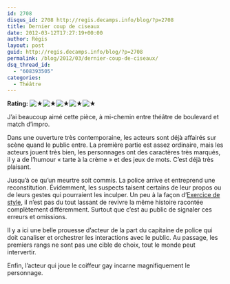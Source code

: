 ```yaml
---
id: 2708
disqus_id: 2708 http://regis.decamps.info/blog/?p=2708
title: Dernier coup de ciseaux
date: 2012-03-12T17:27:19+00:00
author: Régis
layout: post
guid: http://regis.decamps.info/blog/?p=2708
permalink: /blog/2012/03/dernier-coup-de-ciseaux/
dsq_thread_id:
  - "608393505"
categories:
  - Théâtre
---
```

**Rating:** ![&#9733;](http://regis.decamps.info/blog/wp-content/plugins/xavins-review-ratings/default/star.png "5/5")![&#9733;](http://regis.decamps.info/blog/wp-content/plugins/xavins-review-ratings/default/star.png "5/5")![&#9733;](http://regis.decamps.info/blog/wp-content/plugins/xavins-review-ratings/default/star.png "5/5")![&#9733;](http://regis.decamps.info/blog/wp-content/plugins/xavins-review-ratings/default/star.png "5/5")![&#9733;](http://regis.decamps.info/blog/wp-content/plugins/xavins-review-ratings/default/star.png "5/5") 

J’ai beaucoup aimé cette pièce, à mi-chemin entre théâtre de boulevard et match d’impro. 

Dans une ouverture très contemporaine, les acteurs sont déjà affairés sur scène quand le public entre. La première partie est assez ordinaire, mais les acteurs jouent très bien, les personnages ont des caractères très marqués, il y a de l’humour « tarte à la crème » et des jeux de mots. C’est déjà très plaisant.

Jusqu’à ce qu’un meurtre soit commis. La police arrive et entreprend une reconstitution. Évidemment, les suspects taisent certains de leur propos ou de leurs gestes qui pourraient les inculper. Un peu à la façon d’<u>Exercice de style</u>, il n’est pas du tout lassant de revivre la même histoire racontée complètement différemment. Surtout que c’est au public de signaler ces erreurs et omissions.

Il y a ici une belle prouesse d’acteur de la part du capitaine de police qui doit canaliser et orchestrer les interactions avec le public. Au passage, les premiers rangs ne sont pas une cible de choix, tout le monde peut intervertir.

Enfin, l’acteur qui joue le coiffeur gay incarne magnifiquement le personnage.
